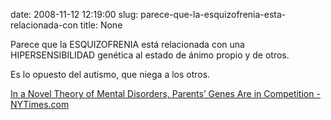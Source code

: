 date: 2008-11-12 12:19:00
slug: parece-que-la-esquizofrenia-esta-relacionada-con
title: None

Parece que la ESQUIZOFRENIA está relacionada con una HIPERSENSIBILIDAD genética al estado de ánimo propio y de otros.

Es lo opuesto del autismo, que niega a los otros.

[In a Novel Theory of Mental Disorders, Parents’ Genes Are in Competition - NYTimes.com](http://www.nytimes.com/2008/11/11/health/research/11brain.html)

